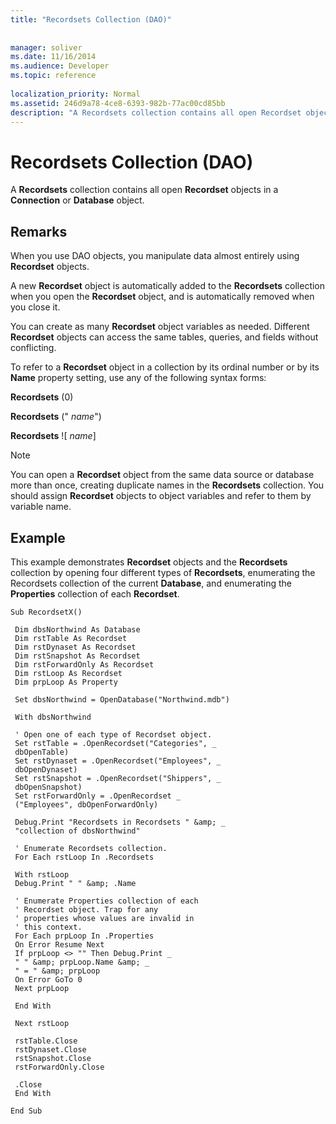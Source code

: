```yaml
---
title: "Recordsets Collection (DAO)"
 
 
manager: soliver
ms.date: 11/16/2014
ms.audience: Developer
ms.topic: reference
  
localization_priority: Normal
ms.assetid: 246d9a78-4ce8-6393-982b-77ac00cd85bb
description: "A Recordsets collection contains all open Recordset objects in a Connection or Database object."
---
```


# Recordsets Collection (DAO)

A **Recordsets** collection contains all open **Recordset** objects in a **Connection** or **Database** object. 
  
## Remarks

When you use DAO objects, you manipulate data almost entirely using **Recordset** objects. 
  
A new **Recordset** object is automatically added to the **Recordsets** collection when you open the **Recordset** object, and is automatically removed when you close it. 
  
You can create as many **Recordset** object variables as needed. Different **Recordset** objects can access the same tables, queries, and fields without conflicting. 
  
To refer to a **Recordset** object in a collection by its ordinal number or by its **Name** property setting, use any of the following syntax forms: 
  
 **Recordsets** (0) 
  
 **Recordsets** ("  _name_")
  
 **Recordsets** ![  _name_]
  
> [!NOTE]
> You can open a **Recordset** object from the same data source or database more than once, creating duplicate names in the **Recordsets** collection. You should assign **Recordset** objects to object variables and refer to them by variable name. 
  
## Example

This example demonstrates **Recordset** objects and the **Recordsets** collection by opening four different types of **Recordsets**, enumerating the Recordsets collection of the current **Database**, and enumerating the **Properties** collection of each **Recordset**. 
  
```
Sub RecordsetX() 
 
 Dim dbsNorthwind As Database 
 Dim rstTable As Recordset 
 Dim rstDynaset As Recordset 
 Dim rstSnapshot As Recordset 
 Dim rstForwardOnly As Recordset 
 Dim rstLoop As Recordset 
 Dim prpLoop As Property 
 
 Set dbsNorthwind = OpenDatabase("Northwind.mdb") 
 
 With dbsNorthwind 
 
 ' Open one of each type of Recordset object. 
 Set rstTable = .OpenRecordset("Categories", _ 
 dbOpenTable) 
 Set rstDynaset = .OpenRecordset("Employees", _ 
 dbOpenDynaset) 
 Set rstSnapshot = .OpenRecordset("Shippers", _ 
 dbOpenSnapshot) 
 Set rstForwardOnly = .OpenRecordset _ 
 ("Employees", dbOpenForwardOnly) 
 
 Debug.Print "Recordsets in Recordsets " &amp; _ 
 "collection of dbsNorthwind" 
 
 ' Enumerate Recordsets collection. 
 For Each rstLoop In .Recordsets 
 
 With rstLoop 
 Debug.Print " " &amp; .Name 
 
 ' Enumerate Properties collection of each 
 ' Recordset object. Trap for any 
 ' properties whose values are invalid in 
 ' this context. 
 For Each prpLoop In .Properties 
 On Error Resume Next 
 If prpLoop <> "" Then Debug.Print _ 
 " " &amp; prpLoop.Name &amp; _ 
 " = " &amp; prpLoop 
 On Error GoTo 0 
 Next prpLoop 
 
 End With 
 
 Next rstLoop 
 
 rstTable.Close 
 rstDynaset.Close 
 rstSnapshot.Close 
 rstForwardOnly.Close 
 
 .Close 
 End With 
 
End Sub 

```


